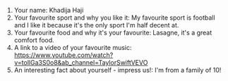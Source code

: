    
   1. Your name: Khadija Haji
   2. Your favourite sport and why you like it: My favourite sport is football and I like it because it's the only sport I'm half decent at.
   3. Your favourite food and why it's your favourite: Lasagne, it's a great comfort food.
   4. A link to a video of your favourite music: https://www.youtube.com/watch?v=tollGa3S0o8&ab_channel=TaylorSwiftVEVO 
   5. An interesting fact about yourself - impress us!: I'm from a family of 10!